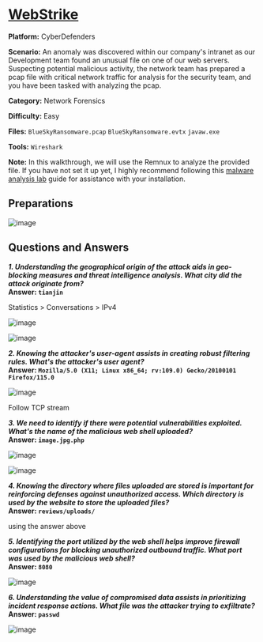 # <a href="https://cyberdefenders.org/blueteam-ctf-challenges/webstrike/">WebStrike</a>

**Platform:** CyberDefenders

**Scenario:** An anomaly was discovered within our company's intranet as our Development team found an unusual file on one of our web servers. Suspecting potential malicious activity, the network team has prepared a pcap file with critical network traffic for analysis for the security team, and you have been tasked with analyzing the pcap.

**Category:** Network Forensics

**Difficulty:** Easy

**Files:** `BlueSkyRansomware.pcap` `BlueSkyRansomware.evtx` `javaw.exe`

**Tools:** `Wireshark`

**Note:** In this walkthrough, we will use the Remnux to analyze the provided file. If you have not set it up yet, I highly recommend following this [malware analysis lab](https://github.com/mmhgwyjs/malware-analysis-lab/blob/main/README.md) guide for assistance with your installation.

## **Preparations**

![image](https://github.com/user-attachments/assets/e16226da-0fac-46f9-8ceb-dbfa3148de51)

## **Questions and Answers**

***1. Understanding the geographical origin of the attack aids in geo-blocking measures and threat intelligence analysis. What city did the attack originate from?***  
**Answer: `tianjin`**

Statistics > Conversations > IPv4

![image](https://github.com/user-attachments/assets/8d89ae9c-149f-4af8-8dac-4524281fe69e)

![image](https://github.com/user-attachments/assets/76f859e1-2ab6-4afc-bcbe-73eb9c1803e0)

***2. Knowing the attacker's user-agent assists in creating robust filtering rules. What's the attacker's user agent?***  
**Answer: `Mozilla/5.0 (X11; Linux x86_64; rv:109.0) Gecko/20100101 Firefox/115.0`**

![image](https://github.com/user-attachments/assets/e659665f-74dd-438f-910f-3f59800aefd9)

Follow TCP stream 
                                         
***3. We need to identify if there were potential vulnerabilities exploited. What's the name of the malicious web shell uploaded?***  
**Answer: `image.jpg.php`**

![image](https://github.com/user-attachments/assets/9348fff3-50a8-4363-b410-9b1e58bb569f)

![image](https://github.com/user-attachments/assets/01b8ec5b-0497-47e4-9c97-21d77d73bcc7)

***4. Knowing the directory where files uploaded are stored is important for reinforcing defenses against unauthorized access. Which directory is used by the website to store the uploaded files?***  
**Answer: `reviews/uploads/`**

using the answer above

***5. Identifying the port utilized by the web shell helps improve firewall configurations for blocking unauthorized outbound traffic. What port was used by the malicious web shell?***  
**Answer: `8080`**

![image](https://github.com/user-attachments/assets/c4c7f91f-f6c6-48d3-b96a-311b7c1a6cae)

***6. Understanding the value of compromised data assists in prioritizing incident response actions. What file was the attacker trying to exfiltrate?***  
**Answer: `passwd`**

![image](https://github.com/user-attachments/assets/3af88332-0f3a-4ba5-9c02-5c2588c2b5b8)

